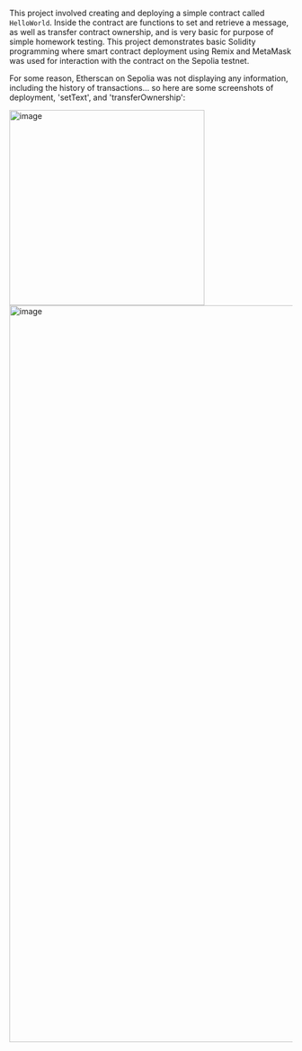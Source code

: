 This project involved creating and deploying a simple contract called `HelloWorld`.
Inside the contract are functions to set and retrieve a message, as well as transfer contract ownership, and is very basic for purpose of simple homework testing.
This project demonstrates basic Solidity programming where smart contract deployment using Remix and MetaMask was used for interaction with the contract on the Sepolia testnet.

For some reason, Etherscan on Sepolia was not displaying any information, including the history of transactions... so here are some screenshots of deployment, 'setText', and 'transferOwnership':

<img width="347" alt="image" src="https://github.com/DomCrogan/Week-1-Homework/assets/35269472/9ebfd54f-636f-48ae-b8e0-4022797eba1a">

<img width="1309" alt="image" src="https://github.com/DomCrogan/Week-1-Homework/assets/35269472/0316f6c5-97a0-4b25-8a65-3e7e4328f9b2">
